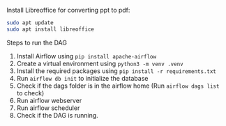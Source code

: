 Install Libreoffice for converting ppt to pdf:
```bash
sudo apt update
sudo apt install libreoffice
```


Steps to run the DAG

1. Install Airflow using `pip install apache-airflow`
2. Create a virtual environment using `python3 -m venv .venv`
3. Install the required packages using `pip install -r requirements.txt`
4. Run `airflow db init` to initialize the database
5. Check if the dags folder is in the airflow home (Run `airflow dags list` to check)
6. Run airflow webserver
7. Run airflow scheduler
8. Check if the DAG is running.



